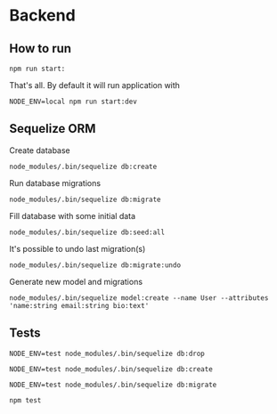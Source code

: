# Backend

## How to run

`npm run start:`

That's all.
By default it will run application with

`NODE_ENV=local npm run start:dev`

## Sequelize ORM
Create database

`node_modules/.bin/sequelize db:create`

Run database migrations

`node_modules/.bin/sequelize db:migrate`

Fill database with some initial data

`node_modules/.bin/sequelize db:seed:all`

It's possible to undo last migration(s)

`node_modules/.bin/sequelize db:migrate:undo`

Generate new model and migrations

`node_modules/.bin/sequelize model:create --name User --attributes 'name:string email:string bio:text'`


## Tests

`NODE_ENV=test node_modules/.bin/sequelize db:drop`

`NODE_ENV=test node_modules/.bin/sequelize db:create`

`NODE_ENV=test node_modules/.bin/sequelize db:migrate`

`npm test`

